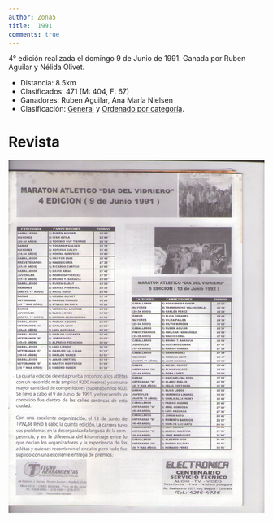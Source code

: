 ```yaml
---
author: Zona5
title:  1991
comments: true
---
```

4° edición realizada el domingo 9 de Junio de 1991. Ganada por Ruben Aguilar y Nélida Olivet.

* Distancia: 8.5km
* Clasificados: 471 (M: 404, F: 67)
* Ganadores: Ruben Aguilar, Ana María Nielsen
* Clasificación: [General](/clasificacion/1991/1991.html) y [Ordenado por categoría](/clasificacion/1991/1991cat.html).

# Revista
![Edición 1991](/assets/img/ed/1991/1991.jpg)